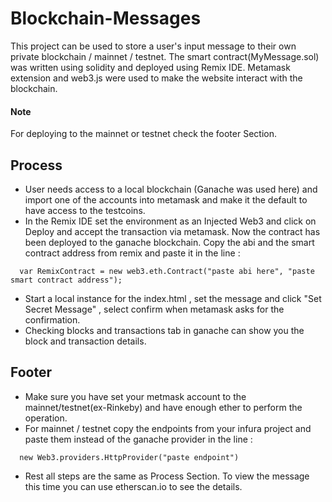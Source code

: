 # Blockchain-Messages
This project can be used to store a user's input message to their own private blockchain / mainnet / testnet. The smart contract(MyMessage.sol) was written using solidity and deployed using Remix IDE. Metamask extension and web3.js were used to make the website interact with the blockchain.

#### Note ####
For deploying to the mainnet or testnet check the footer Section.

## Process ## 
* User needs access to a local blockchain (Ganache was used here) and import one of the accounts into metamask and make it the default to have access to the testcoins.
* In the Remix IDE set the environment as an Injected Web3 and click on Deploy and accept the transaction via metamask. Now the contract has been deployed to the ganache blockchain. Copy the abi and the smart contract address from remix and paste it in the line : 
``` 
  var RemixContract = new web3.eth.Contract("paste abi here", "paste smart contract address");
```
* Start a local instance for the index.html , set the message and click "Set Secret Message" , select confirm when metamask asks for the confirmation.
* Checking blocks and transactions tab in ganache can show you the block and transaction details.

## Footer ## 
* Make sure you have set your metmask account to the mainnet/testnet(ex-Rinkeby) and have enough ether to perform the operation.
* For mainnet / testnet copy the endpoints from your infura project and paste them instead of the ganache provider in the line :
```
  new Web3.providers.HttpProvider("paste endpoint")
```
* Rest all steps are the same as Process Section. To view the message this time you can use etherscan.io to see the details.
